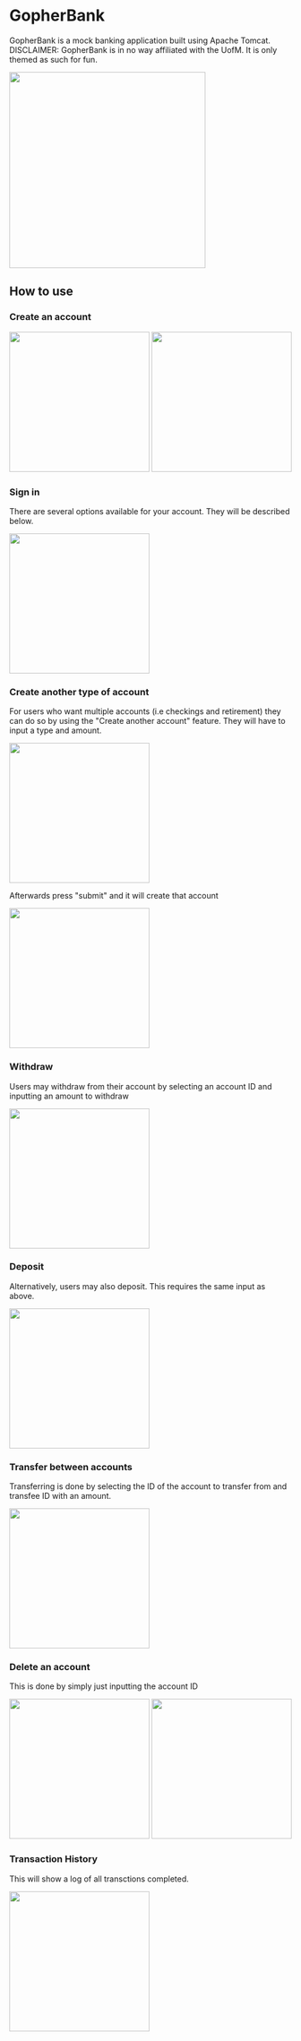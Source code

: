 # GopherBank
GopherBank is a mock banking application built using Apache Tomcat.
DISCLAIMER: GopherBank is in no way affiliated with the UofM. It is only themed as such for fun.

<img src="https://i.imgur.com/zOtU8PY.jpg" width="350">

## How to use

### Create an account
<img src="https://i.imgur.com/GPwbey7.jpg" width="250">
<img src="https://i.imgur.com/uebbjMk.png" width="250">

### Sign in
There are several options available for your account. They will be described below.

<img src="https://i.imgur.com/ZBRNGpy.png" width="250">

### Create another type of account
For users who want multiple accounts (i.e checkings and retirement) they can do so by using the "Create another account" feature. They will have to input a type and amount.

<img src="https://i.imgur.com/OmChOoK.png" width="250">

Afterwards press "submit" and it will create that account

<img src="https://i.imgur.com/Ib9ezJA.png" width="250">

### Withdraw
Users may withdraw from their account by selecting an account ID and inputting an amount to withdraw

<img src="https://i.imgur.com/VKMpa7R.png" width="250">

### Deposit
Alternatively, users may also deposit. This requires the same input as above.

<img src="https://i.imgur.com/II3Ll0o.png" width="250">

### Transfer between accounts
Transferring is done by selecting the ID of the account to transfer from and transfee ID with an amount.

<img src="https://i.imgur.com/ZZAEXSu.png" width="250">

### Delete an account
This is done by simply just inputting the account ID

<img src="https://i.imgur.com/bgXxQFF.png" width="250">

<img src="https://i.imgur.com/8SqIfSD.png" width="250">

### Transaction History
This will show a log of all transctions completed.

<img src="https://i.imgur.com/mT8JxkZ.png" width="250">

